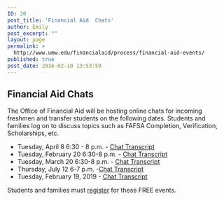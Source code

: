 ```yaml
---
ID: 20
post_title: 'Financial Aid  Chats'
author: Emily
post_excerpt: ""
layout: page
permalink: >
  http://www.umw.edu/financialaid/process/financial-aid-events/
published: true
post_date: 2016-02-10 13:53:59
---
```

<h2>Financial Aid Chats</h2>
The Office of Financial Aid will be hosting online chats for incoming freshmen and transfer students on the following dates. Students and families log on to discuss topics such as FAFSA Completion, Verification, Scholarships, etc.
<ul>
 	<li>Tuesday, April 8 6:30 - 8 p.m. - <a href="http://www.umw.edu/financialaid/wp-content/uploads/sites/31/2019/04/Financial-Aid-Chat-4-8-19.pdf">Chat Transcript</a></li>
 	<li>Tuesday, February 20 6:30-8 p.m. - <a href="http://www.umw.edu/financialaid/wp-content/uploads/sites/31/2018/02/Financial-Aid-Chat-2-20-18.pdf">Chat Transcript</a></li>
 	<li>Tuesday, March 20 6:30-8 p.m. - <a href="http://www.umw.edu/financialaid/wp-content/uploads/sites/31/2018/03/Financial-Aid-Chat-3-20-18.pdf">Chat Transcript</a></li>
 	<li>Thursday, July 12 6-7 p.m. -<a href="http://www.umw.edu/financialaid/wp-content/uploads/sites/31/2018/08/FinAid-Chat-7-12-18.docx">Chat Transcript</a></li>
 	<li>Tuesday, February 19, 2019 - <a href="http://www.umw.edu/financialaid/wp-content/uploads/sites/31/2019/03/Chat-Transcript-02182019.pdf">Chat Transcript</a></li>
</ul>
Students and families must <a href="https://umw.askadmissions.net/emtinterestpage.aspx?ip=chatreg">register</a> for these FREE events.